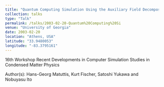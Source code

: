 ```yaml
---
title: "Quantum Computing Simulation Using the Auxiliary Field Decomposition"
collection: talks
type: "Talk"
permalink: /talks/2003-02-20-Quantum%20Computing%20Si
venue: "University of Georgia"
date: 2003-02-20
location: "Athens, USA"
latitude: "33.9480053"
longitude: "-83.3795161"
---
```


16th Workshop Recent Developments in Computer Simulation Studies in Condensed Matter Physics

Author(s): Hans-Georg Matuttis, Kurt Fischer, Satoshi Yukawa and Nobuyasu Ito
